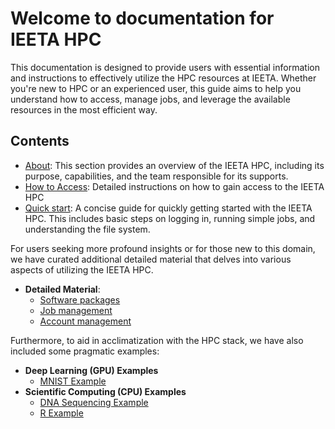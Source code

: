 # Welcome to documentation for IEETA HPC

This documentation is designed to provide users with essential information and instructions to effectively utilize the HPC resources at IEETA. Whether you're new to HPC or an experienced user, this guide aims to help you understand how to access, manage jobs, and leverage the available resources in the most efficient way.

## Contents

* [About](about.md): This section provides an overview of the IEETA HPC, including its purpose, capabilities, and the team responsible for its supports.
* [How to Access](how_to_access.md): Detailed instructions on how to gain access to the IEETA HPC
* [Quick start](quick_start.md): A concise guide for quickly getting started with the IEETA HPC. This includes basic steps on logging in, running simple jobs, and understanding the file system.

For users seeking more profound insights or for those new to this domain, we have curated additional detailed material that delves into various aspects of utilizing the IEETA HPC.

* **Detailed Material**: 
    - [Software packages](detail_material/software_packages.md)
    - [Job management](detail_material/job_management.md)
    - [Account management](detail_material/account_management.md)

Furthermore, to aid in acclimatization with the HPC stack, we have also included some pragmatic examples:

- **Deep Learning (GPU) Examples**
    * [MNIST Example](examples/dl/mnist.md)
- **Scientific Computing (CPU) Examples**
    * [DNA Sequencing Example](examples/sc/dna.md)
    * [R Example](examples/sc/r.md)
